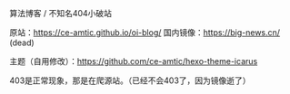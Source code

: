 算法博客 / 不知名404小破站

原站：https://ce-amtic.github.io/oi-blog/
国内镜像：https://big-news.cn/ (dead)

主题（自用修改）：https://github.com/ce-amtic/hexo-theme-icarus

403是正常现象，那是在爬源站。（已经不会403了，因为镜像逝了）